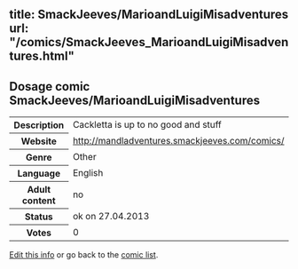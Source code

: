 title: SmackJeeves/MarioandLuigiMisadventures
url: "/comics/SmackJeeves_MarioandLuigiMisadventures.html"
---
Dosage comic SmackJeeves/MarioandLuigiMisadventures
-----------------------------------------

<p id="msg"></p>
<script type="text/javascript">
if (window.location.search === '?edit_info_mail=sent_ok') {
  var elem = document.getElementById("msg");
  elem.innerHTML = 'Edited information sucessfully sent.';
  elem.className = 'ok';
}
</script>
<table class="comicinfo">
<tr>
<th>Description</th><td>Cackletta is up to no good and stuff</td>
</tr>
<tr>
<th>Website</th><td><a href="http://mandladventures.smackjeeves.com/comics/">http://mandladventures.smackjeeves.com/comics/</a></td>
</tr>
<tr>
<th>Genre</th><td>Other</td>
</tr>
<tr>
<th>Language</th><td>English</td>
</tr>
<tr>
<th>Adult content</th><td>no</td>
</tr>
<tr>
<th>Status</th><td>ok on 27.04.2013</td>
</tr>
<tr>
<th>Votes</th><td>0</td>
</tr>
</table>

[Edit this info](SmackJeeves_MarioandLuigiMisadventures_edit.html) or go back to the [comic list](../comic-index.html).
